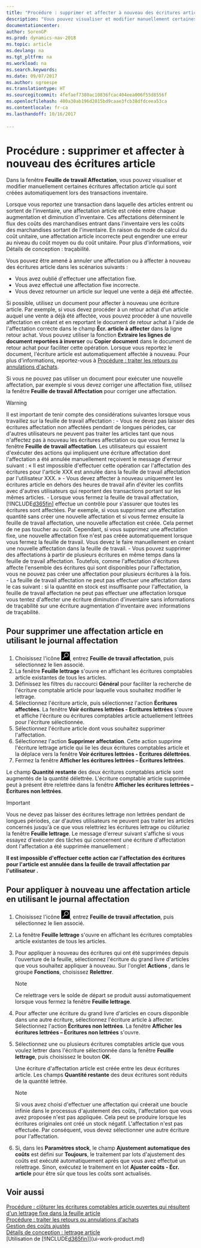 ```yaml
---
title: "Procédure : supprimer et affecter à nouveau des écritures article"
description: "Vous pouvez visualiser et modifier manuellement certaines écritures d'affectation article qui sont créées automatiquement lors des transactions d'inventaire."
documentationcenter: 
author: SorenGP
ms.prod: dynamics-nav-2018
ms.topic: article
ms.devlang: na
ms.tgt_pltfrm: na
ms.workload: na
ms.search.keywords: 
ms.date: 09/07/2017
ms.author: sgroespe
ms.translationtype: HT
ms.sourcegitcommit: 4fefaef7380ac10836fcac404eea006f55d8556f
ms.openlocfilehash: 400a30ab196d2015bd9caae3fcb38dfdceea53ca
ms.contentlocale: fr-ca
ms.lasthandoff: 10/16/2017

---
```

# <a name="how-to-remove-and-reapply-item-ledger-entries"></a>Procédure : supprimer et affecter à nouveau des écritures article
Dans la fenêtre **Feuille de travail Affectation**, vous pouvez visualiser et modifier manuellement certaines écritures affectation article qui sont créées automatiquement lors des transactions inventaire.  

Lorsque vous reportez une transaction dans laquelle des articles entrent ou sortent de l'inventaire, une affectation article est créée entre chaque augmentation et diminution d'inventaire. Ces affectations déterminent le flux des coûts des marchandises entrant dans l'inventaire vers les coûts des marchandises sortant de l'inventaire. En raison du mode de calcul du coût unitaire, une affectation article incorrecte peut engendrer une erreur au niveau du coût moyen ou du coût unitaire. Pour plus d'informations, voir Détails de conception : traçabilité.

Vous pouvez être amené à annuler une affectation ou à affecter à nouveau des écritures article dans les scénarios suivants :

- Vous avez oublié d'effectuer une affectation fixe.
- Vous avez effectué une affectation fixe incorrecte.
- Vous devez retourner un article sur lequel une vente a déjà été affectée.

Si possible, utilisez un document pour affecter à nouveau une écriture article. Par exemple, si vous devez procéder à un retour achat d'un article auquel une vente a déjà été affectée, vous pouvez procéder à une nouvelle affectation en créant et en reportant le document de retour achat à l'aide de l'affectation correcte dans le champ **Écr. article à affecter** dans la ligne retour achat. Vous pouvez utiliser la fonction **Extraire les lignes de document reportées à inverser** ou **Copier document** dans le document de retour achat pour faciliter cette opération. Lorsque vous reportez le document, l'écriture article est automatiquement affectée à nouveau. Pour plus d'informations, reportez-vous à [Procédure : traiter les retours ou annulations d'achats](purchasing-how-process-purchase-returns-cancellations.md).

Si vous ne pouvez pas utiliser un document pour exécuter une nouvelle affectation, par exemple si vous devez corriger une affectation fixe, utilisez la fenêtre **Feuille de travail Affectation** pour corriger une affectation.

> [!Warning]  
> Il est important de tenir compte des considérations suivantes lorsque vous travaillez sur la feuille de travail affectation :
    - Vous ne devez pas laisser des écritures affectation non affectées pendant de longues périodes, car d'autres utilisateurs ne peuvent pas traiter les articles tant que nous n'affectez pas à nouveau les écritures affectation ou que vous fermez la fenêtre **Feuille de travail affectation**. Les utilisateurs qui essaient d'exécuter des actions qui impliquent une écriture affectation dont l'affectation a été annulée manuellement reçoivent le message d'erreur suivant : « Il est impossible d'effectuer cette opération car l'affectation des écritures pour l'article XXX est annulée dans la feuille de travail affectation par l'utilisateur XXX. »
    - Vous devez affecter à nouveau uniquement les écritures article en dehors des heures de travail afin d'éviter les conflits avec d'autres utilisateurs qui reportent des transactions portant sur les mêmes articles.
    - Lorsque vous fermez la feuille de travail affectation, [!INCLUDE[d365fin](includes/d365fin_md.md)] effectue un contrôle pour s'assurer que toutes les écritures sont affectées. Par exemple, si vous supprimez une affectation quantité sans créer une nouvelle affectation et si vous fermez ensuite la feuille de travail affectation, une nouvelle affectation est créée. Cela permet de ne pas toucher au coût. Cependant, si vous supprimez une affectation fixe, une nouvelle affectation fixe n'est pas créée automatiquement lorsque vous fermez la feuille de travail. Vous devez le faire manuellement en créant une nouvelle affectation dans la feuille de travail.
    - Vous pouvez supprimer des affectations à partir de plusieurs écritures en même temps dans la feuille de travail affectation. Toutefois, comme l'affectation d'écritures affecte l'ensemble des écritures qui sont disponibles pour l'affectation, vous ne pouvez pas créer une affectation pour plusieurs écritures à la fois.
    - La feuille de travail affectation ne peut pas effectuer une affectation dans le cas suivant : si la quantité en stock est insuffisante pour l'affectation, la feuille de travail affectation ne peut pas effectuer une affectation lorsque vous tentez d'affecter une écriture diminution d'inventaire sans informations de traçabilité sur une écriture augmentation d'inventaire avec informations de traçabilité.

## <a name="to-remove-an-item-application-by-using-the-application-worksheet"></a>Pour supprimer une affectation article en utilisant le journal affectation  
1.  Choisissez l'icône ![Page ou rapport pour la recherche](media/ui-search/search_small.png "icône Page ou rapport pour la recherche"), entrez **Feuille de travail affectation**, puis sélectionnez le lien associé.  
2.  La fenêtre **Feuille lettrage** s'ouvre en affichant les écritures comptables article existantes de tous les articles.  
3.  Définissez les filtres du raccourci **Général** pour faciliter la recherche de l'écriture comptable article pour laquelle vous souhaitez modifier le lettrage.  
4.  Sélectionnez l'écriture article, puis sélectionnez l'action **Écritures affectées**. La fenêtre **Voir écritures lettrées - Ecritures lettrées** s'ouvre et affiche l'écriture ou écritures comptables article actuellement lettrées pour l'écriture sélectionnée.  
5.  Sélectionnez l'écriture article dont vous souhaitez supprimer l'affectation.  
6.  Sélectionnez l'action **Supprimer affectation**. Cette action supprime l'écriture lettrage article qui lie les deux écritures comptables article et la déplace vers la fenêtre **Voir écritures lettrées - Ecritures délettrées**.  
7.  Fermez la fenêtre **Afficher les écritures lettrées – Écritures lettrées**.  

 Le champ **Quantité restante** des deux écritures comptables article sont augmentés de la quantité délettrée. L'écriture comptable article supprimée peut à présent être relettrée dans la fenêtre **Afficher les écritures lettrées – Écritures non lettrées**.  

> [!IMPORTANT]  
>  Vous ne devez pas laisser des écritures lettrage non lettrées pendant de longues périodes, car d'autres utilisateurs ne peuvent pas traiter les articles concernés jusqu'à ce que vous relettriez les écritures lettrage ou clôturiez la fenêtre **Feuille lettrage**. Le message d'erreur suivant s'affiche si vous essayez d'exécuter des tâches qui concernent une écriture d'affectation dont l'affectation a été supprimée manuellement :  
>   
>  **Il est impossible d'effectuer cette action car l'affectation des écritures pour l'article <item> est annulée dans la feuille de travail affectation par l'utilisateur <user>.**  

## <a name="to-reapply-an-item-application-by-using-the-application-worksheet"></a>Pour appliquer à nouveau une affectation article en utilisant le journal affectation  
1.  Choisissez l'icône ![Page ou rapport pour la recherche](media/ui-search/search_small.png "icône Page ou rapport pour la recherche"), entrez **Feuille de travail affectation**, puis sélectionnez le lien associé.  
2.  La fenêtre **Feuille lettrage** s'ouvre en affichant les écritures comptables article existantes de tous les articles.  
3.  Pour appliquer à nouveau des écritures qui ont été supprimées depuis l'ouverture de la feuille, sélectionnez l'écriture du grand livre d'articles que vous souhaitez appliquer à nouveau. Sur l'onglet **Actions** , dans le groupe **Fonctions**, choisissez **Relettrer**.  

    > [!NOTE]  
    >  Ce relettrage vers le solde de départ se produit aussi automatiquement lorsque vous fermez la fenêtre **Feuille lettrage**.  
4.  Pour affecter une écriture du grand livre d'articles en cours disponible dans une autre écriture, sélectionnez l'écriture article à affecter. Sélectionnez l'action **Écritures non lettrées**. La fenêtre **Afficher les écritures lettrées – Écritures non lettrées** s'ouvre.  
5.  Sélectionnez une ou plusieurs écritures comptables article que vous voulez lettrer dans l'écriture sélectionnée dans la fenêtre **Feuille lettrage**, puis choisissez le bouton **OK**.  

     Une écriture d'affectation article est créée entre les deux écritures article. Les champs **Quantité restante** des deux écritures sont réduits de la quantité lettrée.  

    > [!NOTE]  
    >  Si vous avez choisi d'effectuer une affectation qui créerait une boucle infinie dans le processus d'ajustement des coûts, l'affectation que vous avez proposée n'est pas appliquée. Cela peut se produire lorsque les écritures originales ont créé un stock négatif. L'affectation n'est pas effectuée. Par conséquent, vous devez sélectionner une autre écriture pour l'affectation.  
6.  Si, dans les **Paramètres stock**, le champ **Ajustement automatique des coûts** est défini sur **Toujours**, le traitement par lots d'ajustement des coûts est exécuté automatiquement après que vous avez effectué un relettrage. Sinon, exécutez le traitement en lot **Ajuster coûts - Écr. article** pour être sûr que tous les coûts sont actualisés.  

## <a name="see-also"></a>Voir aussi  
[Procédure : clôturer les écritures comptables article ouvertes qui résultent d'un lettrage fixe dans la feuille article](finance-how-to-close-open-item-ledger-entries-resulting-from-fixed-application-in-the-item-journal.md)  
 [Procédure : traiter les retours ou annulations d'achats](purchasing-how-process-purchase-returns-cancellations.md)  
 [Gestion des coûts ajustés](finance-manage-inventory-costs.md)   
 [Détails de conception : lettrage article](design-details-item-application.md)  
 [Utilisation de [!INCLUDE[d365fin](includes/d365fin_md.md)]](ui-work-product.md)

